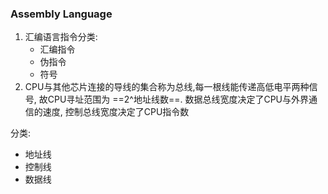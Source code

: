 ### Assembly Language

1. 汇编语言指令分类:
   - 汇编指令
   - 伪指令
   - 符号
2. ​CPU与其他芯片连接的导线的集合称为总线,每一根线能传递高低电平两种信号,
故CPU寻址范围为 ==2^地址线数==.
数据总线宽度决定了CPU与外界通信的速度,
控制总线宽度决定了CPU指令数

分类:
   - 地址线
   - 控制线
   - 数据线
